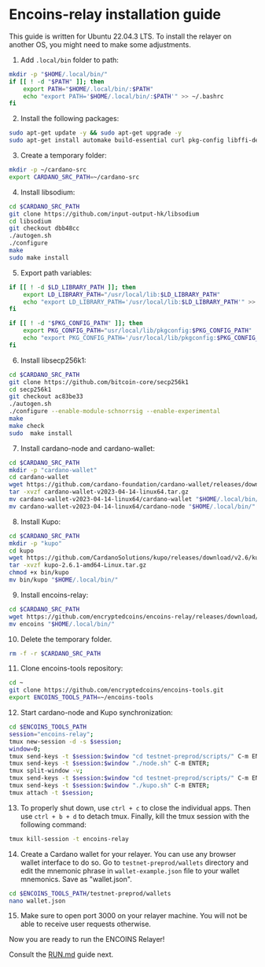 # Encoins-relay installation guide

This guide is written for Ubuntu 22.04.3 LTS. To install the relayer on another OS, you might need to make some adjustments.

1. Add ```.local/bin``` folder to path:

```bash
mkdir -p "$HOME/.local/bin/"
if [[ ! -d "$PATH" ]]; then
    export PATH="$HOME/.local/bin/:$PATH"
    echo "export PATH='$HOME/.local/bin/:$PATH'" >> ~/.bashrc
fi
```

2. Install the following packages:

```bash
sudo apt-get update -y && sudo apt-get upgrade -y
sudo apt-get install automake build-essential curl pkg-config libffi-dev libgmp-dev libssl-dev libtinfo-dev libsystemd-dev zlib1g-dev make g++ tmux git jq wget libtool autoconf libpq-dev -y
```

3. Create a temporary folder:

```bash
mkdir -p ~/cardano-src
export CARDANO_SRC_PATH=~/cardano-src
```

4. Install libsodium:

```bash
cd $CARDANO_SRC_PATH
git clone https://github.com/input-output-hk/libsodium
cd libsodium
git checkout dbb48cc
./autogen.sh
./configure
make
sudo make install
```

5. Export path variables:

```bash
if [[ ! -d $LD_LIBRARY_PATH ]]; then
    export LD_LIBRARY_PATH="/usr/local/lib:$LD_LIBRARY_PATH"
    echo "export LD_LIBRARY_PATH='/usr/local/lib:$LD_LIBRARY_PATH'" >> ~/.bashrc
fi

if [[ ! -d "$PKG_CONFIG_PATH" ]]; then
    export PKG_CONFIG_PATH="usr/local/lib/pkgconfig:$PKG_CONFIG_PATH"
    echo "export PKG_CONFIG_PATH='/usr/local/lib/pkgconfig:$PKG_CONFIG_PATH'" >> ~/.bashrc
fi
```

6. Install libsecp256k1:

```bash
cd $CARDANO_SRC_PATH
git clone https://github.com/bitcoin-core/secp256k1
cd secp256k1
git checkout ac83be33
./autogen.sh
./configure --enable-module-schnorrsig --enable-experimental
make
make check
sudo  make install
```

7. Install cardano-node and cardano-wallet:

```bash
cd $CARDANO_SRC_PATH
mkdir -p "cardano-wallet"
cd cardano-wallet
wget https://github.com/cardano-foundation/cardano-wallet/releases/download/v2023-04-14/cardano-wallet-v2023-04-14-linux64.tar.gz
tar -xvzf cardano-wallet-v2023-04-14-linux64.tar.gz
mv cardano-wallet-v2023-04-14-linux64/cardano-wallet "$HOME/.local/bin/"
mv cardano-wallet-v2023-04-14-linux64/cardano-node "$HOME/.local/bin/"
```

8. Install Kupo:

```bash
cd $CARDANO_SRC_PATH
mkdir -p "kupo"
cd kupo
wget https://github.com/CardanoSolutions/kupo/releases/download/v2.6/kupo-2.6.1-amd64-Linux.tar.gz
tar -xvzf kupo-2.6.1-amd64-Linux.tar.gz
chmod +x bin/kupo
mv bin/kupo "$HOME/.local/bin/"
```

9. Install encoins-relay:

```bash
cd $CARDANO_SRC_PATH
wget https://github.com/encryptedcoins/encoins-relay/releases/download/v1/encoins
mv encoins "$HOME/.local/bin/"
```

10. Delete the temporary folder.

```bash
rm -f -r $CARDANO_SRC_PATH
```

11. Clone encoins-tools repository:
```bash
cd ~
git clone https://github.com/encryptedcoins/encoins-tools.git
export ENCOINS_TOOLS_PATH=~/encoins-tools
```

12. Start cardano-node and Kupo synchronization:
```bash
cd $ENCOINS_TOOLS_PATH
session="encoins-relay";
tmux new-session -d -s $session;
window=0;
tmux send-keys -t $session:$window "cd testnet-preprod/scripts/" C-m ENTER;
tmux send-keys -t $session:$window "./node.sh" C-m ENTER;
tmux split-window -v;
tmux send-keys -t $session:$window "cd testnet-preprod/scripts/" C-m ENTER;
tmux send-keys -t $session:$window "./kupo.sh" C-m ENTER;
tmux attach -t $session;
```

13. To properly shut down, use ```ctrl + c``` to close the individual apps. Then use ```ctrl + b + d``` to detach tmux. Finally, kill the tmux session with the following command:
```bash
tmux kill-session -t encoins-relay
```

14. Create a Cardano wallet for your relayer. You can use any browser wallet interface to do so. Go to ```testnet-preprod/wallets``` directory and edit the mnemonic phrase in ```wallet-example.json``` file to your wallet mnemonics. Save as "wallet.json".
```bash 
cd $ENCOINS_TOOLS_PATH/testnet-preprod/wallets
nano wallet.json
```

15. Make sure to open port 3000 on your relayer machine. You will not be able to receive user requests otherwise.

Now you are ready to run the ENCOINS Relayer!

Consult the [RUN.md](https://github.com/encryptedcoins/encoins-tools/blob/main/RUN.md) guide next.


